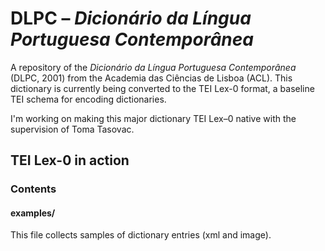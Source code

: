 # DLPC – *Dicionário da Língua Portuguesa Contemporânea*
A repository of the *Dicionário da Língua Portuguesa Contemporânea* (DLPC, 2001) from the Academia das Ciências de Lisboa (ACL).
This dictionary is currently being converted to the TEI Lex-0 format, a baseline TEI schema for encoding dictionaries.

I'm working on making this major dictionary TEI Lex–0 native with the supervision of Toma Tasovac.

## TEI Lex-0 in action


### Contents

#### examples/
This file collects samples of dictionary entries (xml and image).
